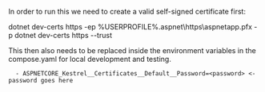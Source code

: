 In order to run this we need to create a valid self-signed certificate first:

dotnet dev-certs https -ep %USERPROFILE%\.aspnet\https\aspnetapp.pfx -p <password>
dotnet dev-certs https --trust

This then also needs to be replaced inside the environment variables in the compose.yaml for local development and testing.


      - ASPNETCORE_Kestrel__Certificates__Default__Password=<password> <- password goes here

